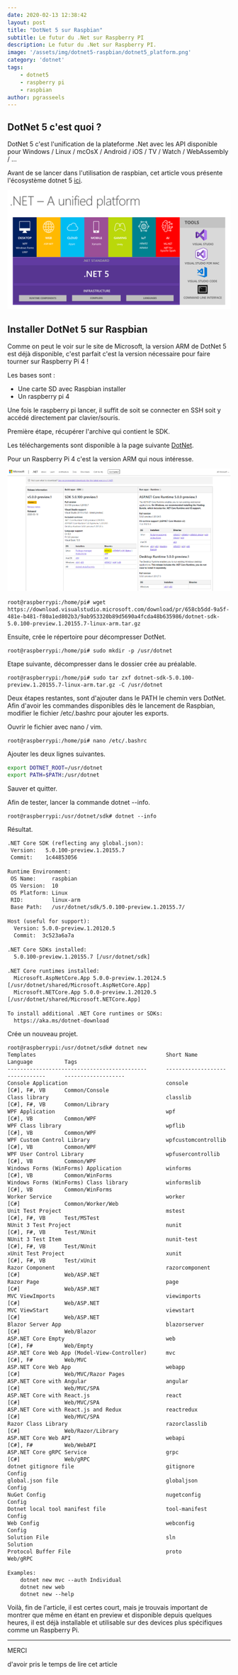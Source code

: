 ```yaml
---
date: 2020-02-13 12:38:42
layout: post
title: "DotNet 5 sur Raspbian"
subtitle: Le futur du .Net sur Raspberry PI
description: Le futur du .Net sur Raspberry PI.
image: '/assets/img/dotnet5-raspbian/dotnet5_platform.png'
category: 'dotnet'
tags:
    - dotnet5
    - raspberry pi
    - raspbian
author: pgrasseels
---
```


## DotNet 5 c'est quoi ?

DotNet 5 c'est l'unification de la plateforme .Net avec les API disponible pour Windows  / Linux / mcOsX / Android / iOS / TV / Watch / WebAssembly / ...

Avant de se lancer dans l'utilisation de raspbian, cet article vous présente l'écosystème dotnet 5 [ici](https://devblogs.microsoft.com/dotnet/introducing-net-5/).

![dotnet5](/assets/img/dotnet5-raspbian/dotnet5_platform.png)


## Installer DotNet 5 sur Raspbian
Comme on peut le voir sur le site de Microsoft, la version ARM de DotNet 5 est déjà disponible, c'est parfait c'est la version nécessaire pour faire tourner sur Raspberry Pi 4 !

Les bases sont : 
- Une carte SD avec Raspbian installer
- Un raspberry pi 4

Une fois le raspberry pi lancer, il suffit de soit se connecter en SSH soit y accédé directement par clavier/souris.

Première étape, récupérer l'archive qui contient le SDK.

Les téléchargements sont disponible à la page suivante [DotNet](https://dotnet.microsoft.com/download/dotnet-core/5.0).

Pour un Raspberry Pi 4 c'est la version ARM qui nous intéresse.

![download_link](/assets/img/dotnet5-raspbian/download.PNG)

```shell
root@raspberrypi:/home/pi# wget https://download.visualstudio.microsoft.com/download/pr/658cb5dd-9a5f-481e-b481-f80a1ed802b3/9ab953320b89d5690a4fcda48b635986/dotnet-sdk-5.0.100-preview.1.20155.7-linux-arm.tar.gz
```

Ensuite, crée le répertoire pour décompresser DotNet.

```shell
root@raspberrypi:/home/pi# sudo mkdir -p /usr/dotnet
```

Etape suivante, décompresser dans le dossier crée au préalable.

```shell
root@raspberrypi:/home/pi# sudo tar zxf dotnet-sdk-5.0.100-preview.1.20155.7-linux-arm.tar.gz -C /usr/dotnet
```

Deux étapes restantes, sont d'ajouter dans le PATH le chemin vers DotNet.
Afin d'avoir les commandes disponibles dès le lancement de Raspbian, modifier le fichier /etc/.bashrc pour ajouter les exports.

Ouvrir le fichier avec nano / vim.
```shell
root@raspberrypi:/home/pi# nano /etc/.bashrc
```

Ajouter les deux lignes suivantes.
```sh
export DOTNET_ROOT=/usr/dotnet
export PATH=$PATH:/usr/dotnet
```

Sauver et quitter.

Afin de tester, lancer la commande dotnet --info.

```shell
root@raspberrypi:/usr/dotnet/sdk# dotnet --info
```

Résultat.

```shell
.NET Core SDK (reflecting any global.json):
 Version:   5.0.100-preview.1.20155.7
 Commit:    1c44853056

Runtime Environment:
 OS Name:     raspbian
 OS Version:  10
 OS Platform: Linux
 RID:         linux-arm
 Base Path:   /usr/dotnet/sdk/5.0.100-preview.1.20155.7/

Host (useful for support):
  Version: 5.0.0-preview.1.20120.5
  Commit:  3c523a6a7a

.NET Core SDKs installed:
  5.0.100-preview.1.20155.7 [/usr/dotnet/sdk]

.NET Core runtimes installed:
  Microsoft.AspNetCore.App 5.0.0-preview.1.20124.5 [/usr/dotnet/shared/Microsoft.AspNetCore.App]
  Microsoft.NETCore.App 5.0.0-preview.1.20120.5 [/usr/dotnet/shared/Microsoft.NETCore.App]

To install additional .NET Core runtimes or SDKs:
  https://aka.ms/dotnet-download
```

Crée un nouveau projet.

```shell
root@raspberrypi:/usr/dotnet/sdk# dotnet new
Templates                                         Short Name               Language          Tags
--------------------------------------------      -------------------      ------------      -------------------
Console Application                               console                  [C#], F#, VB      Common/Console
Class library                                     classlib                 [C#], F#, VB      Common/Library
WPF Application                                   wpf                      [C#], VB          Common/WPF
WPF Class library                                 wpflib                   [C#], VB          Common/WPF
WPF Custom Control Library                        wpfcustomcontrollib      [C#], VB          Common/WPF
WPF User Control Library                          wpfusercontrollib        [C#], VB          Common/WPF
Windows Forms (WinForms) Application              winforms                 [C#], VB          Common/WinForms
Windows Forms (WinForms) Class library            winformslib              [C#], VB          Common/WinForms
Worker Service                                    worker                   [C#]              Common/Worker/Web
Unit Test Project                                 mstest                   [C#], F#, VB      Test/MSTest
NUnit 3 Test Project                              nunit                    [C#], F#, VB      Test/NUnit
NUnit 3 Test Item                                 nunit-test               [C#], F#, VB      Test/NUnit
xUnit Test Project                                xunit                    [C#], F#, VB      Test/xUnit
Razor Component                                   razorcomponent           [C#]              Web/ASP.NET
Razor Page                                        page                     [C#]              Web/ASP.NET
MVC ViewImports                                   viewimports              [C#]              Web/ASP.NET
MVC ViewStart                                     viewstart                [C#]              Web/ASP.NET
Blazor Server App                                 blazorserver             [C#]              Web/Blazor
ASP.NET Core Empty                                web                      [C#], F#          Web/Empty
ASP.NET Core Web App (Model-View-Controller)      mvc                      [C#], F#          Web/MVC
ASP.NET Core Web App                              webapp                   [C#]              Web/MVC/Razor Pages
ASP.NET Core with Angular                         angular                  [C#]              Web/MVC/SPA
ASP.NET Core with React.js                        react                    [C#]              Web/MVC/SPA
ASP.NET Core with React.js and Redux              reactredux               [C#]              Web/MVC/SPA
Razor Class Library                               razorclasslib            [C#]              Web/Razor/Library
ASP.NET Core Web API                              webapi                   [C#], F#          Web/WebAPI
ASP.NET Core gRPC Service                         grpc                     [C#]              Web/gRPC
dotnet gitignore file                             gitignore                                  Config
global.json file                                  globaljson                                 Config
NuGet Config                                      nugetconfig                                Config
Dotnet local tool manifest file                   tool-manifest                              Config
Web Config                                        webconfig                                  Config
Solution File                                     sln                                        Solution
Protocol Buffer File                              proto                                      Web/gRPC

Examples:
    dotnet new mvc --auth Individual
    dotnet new web
    dotnet new --help
```

Voilà, fin de l'article, il est certes court, mais je trouvais important de montrer que même en étant en preview et disponible depuis quelques heures, il est déjà installable et utilisable sur des devices plus spécifiques comme un Raspberry Pi.

---
<div class="gratitude">
    <span>MERCI</span>
    <p>d'avoir pris le temps de lire cet article</p>
</div>
